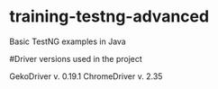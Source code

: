 # training-testng-advanced
Basic TestNG examples in Java

#Driver versions used in the project

GekoDriver v. 0.19.1
ChromeDriver v. 2.35

